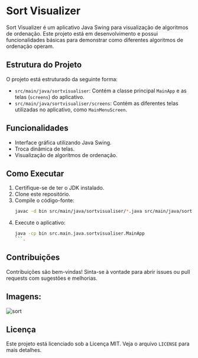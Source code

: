 # Sort Visualizer

Sort Visualizer é um aplicativo Java Swing para visualização de algoritmos de ordenação. Este projeto está em desenvolvimento e possui funcionalidades básicas para demonstrar como diferentes algoritmos de ordenação operam.

## Estrutura do Projeto

O projeto está estruturado da seguinte forma:
- `src/main/java/sortvisualiser`: Contém a classe principal `MainApp` e as telas (`screens`) do aplicativo.
- `src/main/java/sortvisualiser/screens`: Contém as diferentes telas utilizadas no aplicativo, como `MainMenuScreen`.

## Funcionalidades

- Interface gráfica utilizando Java Swing.
- Troca dinâmica de telas.
- Visualização de algoritmos de ordenação.

## Como Executar

1. Certifique-se de ter o JDK instalado.
2. Clone este repositório.
3. Compile o código-fonte:
    ```sh
    javac -d bin src/main/java/sortvisualiser/*.java src/main/java/sortvisualiser/screens/*.java
    ```
4. Execute o aplicativo:
    ```sh
    java -cp bin src.main.java.sortvisualiser.MainApp
    ```.

## Contribuições

Contribuições são bem-vindas! Sinta-se à vontade para abrir issues ou pull requests com sugestões e melhorias.

## Imagens:
![sort](https://github.com/user-attachments/assets/559a654c-d520-48cb-8a5d-454662036d8c)


## Licença

Este projeto está licenciado sob a Licença MIT. Veja o arquivo `LICENSE` para mais detalhes.
```
